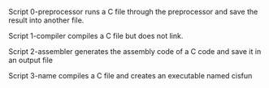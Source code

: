 Script 0-preprocessor runs a C file through the preprocessor and save the result into another file.

Script 1-compiler compiles a C file but does not link.

Script 2-assembler generates the assembly code of a C code and save it in an output file

Script 3-name compiles a C file and creates an executable named cisfun


